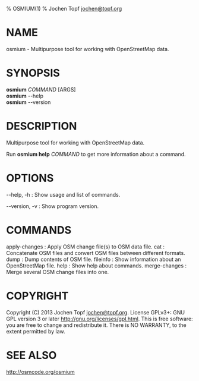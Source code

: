 % OSMIUM(1)
% Jochen Topf <jochen@topf.org>

# NAME
osmium - Multipurpose tool for working with OpenStreetMap data.


# SYNOPSIS

**osmium** *COMMAND* \[ARGS\]\
**osmium** --help\
**osmium** --version


# DESCRIPTION

Multipurpose tool for working with OpenStreetMap data.

Run **osmium help** *COMMAND* to get more information about a command.


# OPTIONS

--help, -h
:   Show usage and list of commands.

--version, -v
:   Show program version.


# COMMANDS

apply-changes
:   Apply OSM change file(s) to OSM data file.
cat
:   Concatenate OSM files and convert OSM files between different formats.
dump
:   Dump contents of OSM file.
fileinfo
:   Show information about an OpenStreetMap file.
help
:   Show help about commands.
merge-changes
:   Merge several OSM change files into one.


# COPYRIGHT

Copyright (C) 2013  Jochen Topf <jochen@topf.org>.
License GPLv3+: GNU GPL version 3 or later <http://gnu.org/licenses/gpl.html>.
This is free software: you are free to change and redistribute it.
There is NO WARRANTY, to the extent permitted by law.


# SEE ALSO

<http://osmcode.org/osmium>

